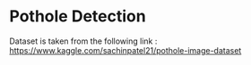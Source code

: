 # Pothole Detection

Dataset is taken from the following link : https://www.kaggle.com/sachinpatel21/pothole-image-dataset
